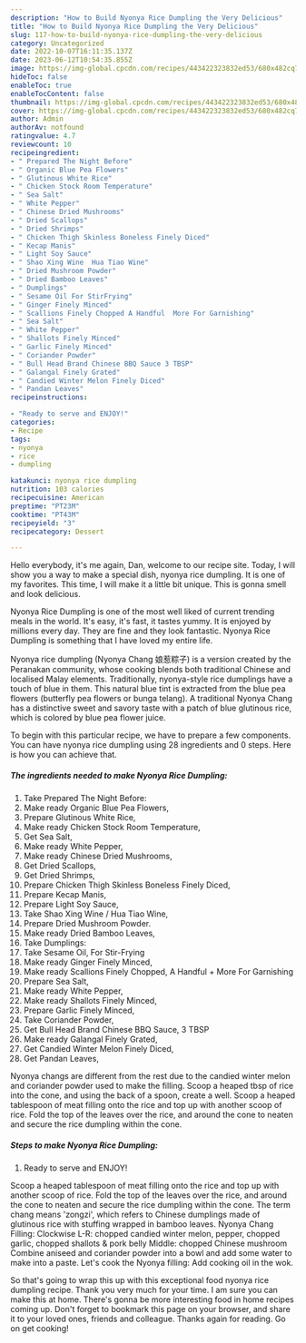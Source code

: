 ```yaml
---
description: "How to Build Nyonya Rice Dumpling the Very Delicious"
title: "How to Build Nyonya Rice Dumpling the Very Delicious"
slug: 117-how-to-build-nyonya-rice-dumpling-the-very-delicious
category: Uncategorized
date: 2022-10-07T16:11:35.137Z
date: 2023-06-12T10:54:35.855Z
image: https://img-global.cpcdn.com/recipes/443422323832ed53/680x482cq70/nyonya-rice-dumpling-recipe-main-photo.jpg
hideToc: false
enableToc: true
enableTocContent: false
thumbnail: https://img-global.cpcdn.com/recipes/443422323832ed53/680x482cq70/nyonya-rice-dumpling-recipe-main-photo.jpg
cover: https://img-global.cpcdn.com/recipes/443422323832ed53/680x482cq70/nyonya-rice-dumpling-recipe-main-photo.jpg
author: Admin
authorAv: notfound
ratingvalue: 4.7
reviewcount: 10
recipeingredient:
- " Prepared The Night Before"
- " Organic Blue Pea Flowers"
- " Glutinous White Rice"
- " Chicken Stock Room Temperature"
- " Sea Salt"
- " White Pepper"
- " Chinese Dried Mushrooms"
- " Dried Scallops"
- " Dried Shrimps"
- " Chicken Thigh Skinless Boneless Finely Diced"
- " Kecap Manis"
- " Light Soy Sauce"
- " Shao Xing Wine  Hua Tiao Wine"
- " Dried Mushroom Powder"
- " Dried Bamboo Leaves"
- " Dumplings"
- " Sesame Oil For StirFrying"
- " Ginger Finely Minced"
- " Scallions Finely Chopped A Handful  More For Garnishing"
- " Sea Salt"
- " White Pepper"
- " Shallots Finely Minced"
- " Garlic Finely Minced"
- " Coriander Powder"
- " Bull Head Brand Chinese BBQ Sauce 3 TBSP"
- " Galangal Finely Grated"
- " Candied Winter Melon Finely Diced"
- " Pandan Leaves"
recipeinstructions:

- "Ready to serve and ENJOY!"
categories:
- Recipe
tags:
- nyonya
- rice
- dumpling

katakunci: nyonya rice dumpling 
nutrition: 103 calories
recipecuisine: American
preptime: "PT23M"
cooktime: "PT43M"
recipeyield: "3"
recipecategory: Dessert

---
```



Hello everybody, it's me again, Dan, welcome to our recipe site. Today, I will show you a way to make a special dish, nyonya rice dumpling. It is one of my favorites. This time, I will make it a little bit unique. This is gonna smell and look delicious.

Nyonya Rice Dumpling is one of the most well liked of current trending meals in the world. It's easy, it's fast, it tastes yummy. It is enjoyed by millions every day. They are fine and they look fantastic. Nyonya Rice Dumpling is something that I have loved my entire life.

Nyonya rice dumpling (Nyonya Chang 娘惹粽子) is a version created by the Peranakan community, whose cooking blends both traditional Chinese and localised Malay elements. Traditionally, nyonya-style rice dumplings have a touch of blue in them. This natural blue tint is extracted from the blue pea flowers (butterfly pea flowers or bunga telang). A traditional Nyonya Chang has a distinctive sweet and savory taste with a patch of blue glutinous rice, which is colored by blue pea flower juice.


To begin with this particular recipe, we have to prepare a few components. You can have nyonya rice dumpling using 28 ingredients and 0 steps. Here is how you can achieve that.

<!--inarticleads1-->

##### The ingredients needed to make Nyonya Rice Dumpling:

1. Take  Prepared The Night Before:
1. Make ready  Organic Blue Pea Flowers,
1. Prepare  Glutinous White Rice,
1. Make ready  Chicken Stock Room Temperature,
1. Get  Sea Salt,
1. Make ready  White Pepper,
1. Make ready  Chinese Dried Mushrooms,
1. Get  Dried Scallops,
1. Get  Dried Shrimps,
1. Prepare  Chicken Thigh Skinless Boneless Finely Diced,
1. Prepare  Kecap Manis,
1. Prepare  Light Soy Sauce,
1. Take  Shao Xing Wine / Hua Tiao Wine,
1. Prepare  Dried Mushroom Powder.
1. Make ready  Dried Bamboo Leaves,
1. Take  Dumplings:
1. Take  Sesame Oil, For Stir-Frying
1. Make ready  Ginger Finely Minced,
1. Make ready  Scallions Finely Chopped, A Handful + More For Garnishing
1. Prepare  Sea Salt,
1. Make ready  White Pepper,
1. Make ready  Shallots Finely Minced,
1. Prepare  Garlic Finely Minced,
1. Take  Coriander Powder,
1. Get  Bull Head Brand Chinese BBQ Sauce, 3 TBSP
1. Make ready  Galangal Finely Grated,
1. Get  Candied Winter Melon Finely Diced,
1. Get  Pandan Leaves,


Nyonya changs are different from the rest due to the candied winter melon and coriander powder used to make the filling. Scoop a heaped tbsp of rice into the cone, and using the back of a spoon, create a well. Scoop a heaped tablespoon of meat filling onto the rice and top up with another scoop of rice. Fold the top of the leaves over the rice, and around the cone to neaten and secure the rice dumpling within the cone. 

<!--inarticleads2-->

##### Steps to make Nyonya Rice Dumpling:


1. Ready to serve and ENJOY!

Scoop a heaped tablespoon of meat filling onto the rice and top up with another scoop of rice. Fold the top of the leaves over the rice, and around the cone to neaten and secure the rice dumpling within the cone. The term chang means &#39;zongzi&#39;, which refers to Chinese dumplings made of glutinous rice with stuffing wrapped in bamboo leaves. Nyonya Chang Filling: Clockwise L-R: chopped candied winter melon, pepper, chopped garlic, chopped shallots &amp; pork belly Middle: chopped Chinese mushroom Combine aniseed and coriander powder into a bowl and add some water to make into a paste. Let&#39;s cook the Nyonya filling: Add cooking oil in the wok. 

So that's going to wrap this up with this exceptional food nyonya rice dumpling recipe. Thank you very much for your time. I am sure you can make this at home. There's gonna be more interesting food in home recipes coming up. Don't forget to bookmark this page on your browser, and share it to your loved ones, friends and colleague. Thanks again for reading. Go on get cooking!
